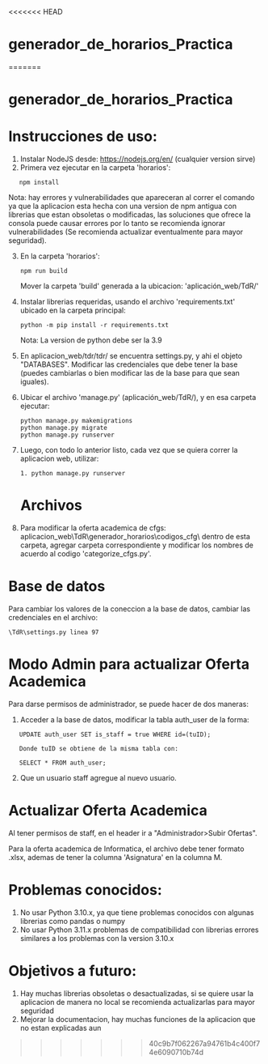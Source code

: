 <<<<<<< HEAD
# generador_de_horarios_Practica
=======
# generador_de_horarios_Practica

# Instrucciones de uso:

1. Instalar NodeJS desde: https://nodejs.org/en/ (cualquier version sirve)
2. Primera vez ejecutar en la carpeta 'horarios':
```
   npm install
```
Nota: hay errores y vulnerabilidades que apareceran al correr el comando ya que la aplicacion esta hecha con una version de npm antigua con librerias que estan obsoletas o modificadas, las soluciones que ofrece la consola puede causar errores por lo tanto se recomienda ignorar vulnerabilidades (Se recomienda actualizar eventualmente para mayor seguridad).

3. En la carpeta 'horarios':
   ```
   npm run build
   ```
   Mover la carpeta 'build' generada a la ubicacion: 'aplicación_web/TdR/'

4. Instalar librerias requeridas, usando el archivo 'requirements.txt' ubicado en la carpeta principal:
   ```
   python -m pip install -r requirements.txt
   ```
   Nota: La version de python debe ser la 3.9

5. En aplicacion_web/tdr/tdr/ se encuentra settings.py, y ahi el objeto "DATABASES". Modificar las credenciales que debe tener la base (puedes cambiarlas o bien modificar las de la base para que sean iguales).

6. Ubicar el archivo 'manage.py' (aplicación_web/TdR/), y en esa carpeta ejecutar:
   ```
   python manage.py makemigrations
   python manage.py migrate
   python manage.py runserver
   ```
7. Luego, con todo lo anterior listo, cada vez que se quiera correr la aplicacion web, utilizar:

   ```
   1. python manage.py runserver
   ```

   # Archivos
8. Para modificar la oferta academica de cfgs: aplicacion_web\TdR\generador_horarios\codigos_cfg\ dentro de esta carpeta, agregar carpeta correspondiente y modificar los nombres de acuerdo al codigo 'categorize_cfgs.py'.

# Base de datos

Para cambiar los valores de la coneccion a la base de datos, cambiar las credenciales en el archivo:

    \TdR\settings.py linea 97

# Modo Admin para actualizar Oferta Academica

Para darse permisos de administrador, se puede hacer de dos maneras:

1. Acceder a la base de datos, modificar la tabla auth_user de la forma:
```
   UPDATE auth_user SET is_staff = true WHERE id=(tuID);

   Donde tuID se obtiene de la misma tabla con:

   SELECT * FROM auth_user;
   ```
2. Que un usuario staff agregue al nuevo usuario.

# Actualizar Oferta Academica

Al tener permisos de staff, en el header ir a "Administrador>Subir Ofertas".

Para la oferta academica de Informatica, el archivo debe tener formato .xlsx, ademas de tener la columna 'Asignatura' en la columna M.

# Problemas conocidos:

1. No usar Python 3.10.x, ya que tiene problemas conocidos con algunas librerias como pandas o numpy 
2. No usar Python 3.11.x problemas de compatibilidad con librerias errores similares a los problemas con la version 3.10.x 

# Objetivos a futuro:

1. Hay muchas librerias obsoletas o desactualizadas, si se quiere usar la aplicacion de manera no local se recomienda actualizarlas para mayor seguridad
2. Mejorar la documentacion, hay muchas funciones de la aplicacion que no estan explicadas aun
>>>>>>> 40c9b7f062267a94761b4c400f74e6090710b74d
